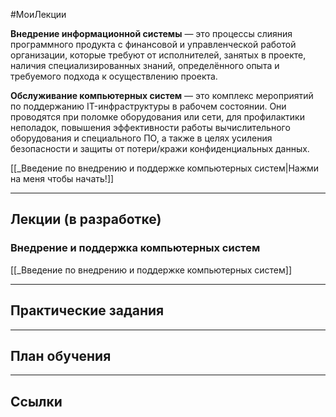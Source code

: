 #МоиЛекции 

**Внедрение информационной системы** — это процессы слияния программного продукта с финансовой и управленческой работой организации, которые требуют от исполнителей, занятых в проекте, наличия специализированных знаний, определённого опыта и требуемого подхода к осуществлению проекта.

**Обслуживание компьютерных систем** — это комплекс мероприятий по поддержанию IT-инфраструктуры в рабочем состоянии. Они проводятся при поломке оборудования или сети, для профилактики неполадок, повышения эффективности работы вычислительного оборудования и специального ПО, а также в целях усиления безопасности и защиты от потери/кражи конфиденциальных данных.

[[_Введение по внедрению и поддержке компьютерных систем|Нажми на меня чтобы начать!]]

---
## Лекции (в разработке)

### Внедрение и поддержка компьютерных систем

[[_Введение по внедрению и поддержке компьютерных систем]]

---
## Практические задания



---
## План обучения



---
## Ссылки